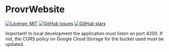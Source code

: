# ProvrWebsite

[![License: MIT](https://img.shields.io/badge/License-MIT-yellow.svg)](https://opensource.org/licenses/MIT)
[![GitHub issues](https://img.shields.io/github/issues/ProVR-Norway/ProvrWebsite.svg)](https://GitHub.com/Naereen/StrapDown.js/issues/)
[![GitHub stars](https://img.shields.io/github/stars/ProVR-Norway/ProvrWebsite.svg?style=social&label=Star&maxAge=2592000)](https://GitHub.com/Naereen/StrapDown.js/stargazers/) 

Important! In local development the application must listen on port 4200. If not, the CORS policy on Google Cloud Storage for the bucket used must be updated.


